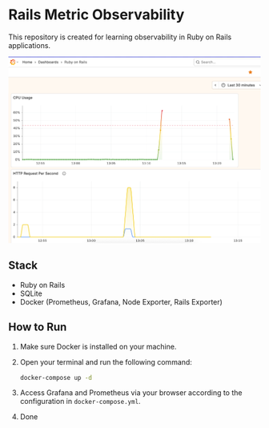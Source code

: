 # Rails Metric Observability

This repository is created for learning observability in Ruby on Rails applications.

![Dashboard](files/dashboard.png)

## Stack

- Ruby on Rails
- SQLite
- Docker (Prometheus, Grafana, Node Exporter, Rails Exporter)

## How to Run

1. Make sure Docker is installed on your machine.
2. Open your terminal and run the following command:

	```bash
	docker-compose up -d
	```

3. Access Grafana and Prometheus via your browser according to the configuration in `docker-compose.yml`.

4. Done